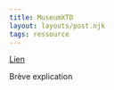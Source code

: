 ```yaml
---
title: MuseumXTD
layout: layouts/post.njk
tags: ressource
---
```


[Lien](https://muse.stream/fr/)

Brève explication
